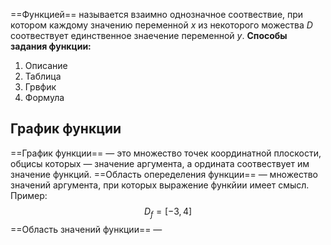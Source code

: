 ==Функцией== называется взаимно однозначное соотвествие, при котором каждому значению переменной $x$ из некоторого можества $D$ соотвествует единственное знаечение переменной $y$.
**Способы задания функции:**
1. Описание
2. Таблица
3. Грвфик
4. Формула
## График функции
==График функции== — это множество точек координатной плоскости, обцисы которых — значение аргумента, а ордината соотвествует им значение функций.
==Область опеределения функции== — множество значений аргумента, при которых выражение функйии имеет смысл. Пример:
$$
D_{f}= [-3, 4]
$$
==Область  значений функции== — 